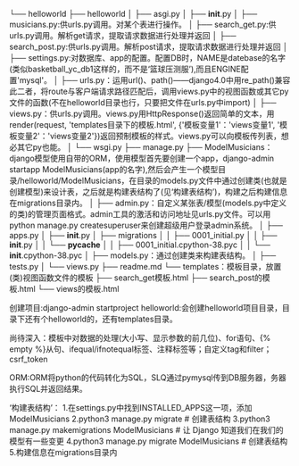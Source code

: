 └── helloworld
    ├── helloworld
    │   ├── asgi.py
    │   ├── __init__.py
    │   ├── musicians.py:供urls.py调用。对某个表进行操作。
    │   ├── search_get.py:供urls.py调用。解析get请求，提取请求数据进行处理并返回
    │   ├── search_post.py:供urls.py调用。解析post请求，提取请求数据进行处理并返回
    │   ├── settings.py:对数据库、app的配置。配置DB时，NAME是datebase的名字(类似basketball_yc_db1这样的，而不是‘篮球压测服’),而且ENGINE配置'mysql'。
    │   ├── urls.py：运用url()、path()——django4.0中用re_path()兼容此二者，将route与客户端请求路径匹配后，调用views.py中的视图函数或其它py文件的函数(不在helloworld目录也行，只要把文件在urls.py中import)
    │   ├── views.py：供urls.py调用。views.py用HttpResponse()返回简单的文本，用render(request, 'templates目录下的模板.html', {'模板变量1'：'views变量1', '模板变量2'：'views变量2'})返回预制模板的样式。views.py可以向模板传列表，想必其它py也能。
    │   └── wsgi.py
    ├── manage.py
    ├── ModelMusicians：django模型使用自带的ORM，使用模型首先要创建一个app，django-admin startapp ModelMusicians(app的名字),然后会产生一个模型目录/helloworld/ModelMusicians，在目录的models.py文件中通过创建类(也就是创建模型)来设计表，之后就是构建表结构了(见‘构建表结构’)，构建之后构建信息在migrations目录内。
    │   ├── admin.py：自定义某张表/模型(models.py中定义的类)的管理页面格式。admin工具的激活和访问地址见urls.py文件。可以用python manage.py createsuperuser来创建超级用户登录admin系统。
    │   ├── apps.py
    │   ├── __init__.py
    │   ├── migrations
    │   │   ├── 0001_initial.py
    │   │   ├── __init__.py
    │   │   └── __pycache__
    │   │       ├── 0001_initial.cpython-38.pyc
    │   │       └── __init__.cpython-38.pyc
    │   ├── models.py：通过创建类来构建表结构。
    │   ├── tests.py
    │   └── views.py
    ├── readme.md
    └── templates：模板目录，放置(类)视图函数文件的模板
        ├── search_get模板.html
        ├── search_post的模板.html
        └── views的模板.html
        


创建项目:django-admin startproject helloworld:会创建helloworld项目目录，目录下还有个helloworld的，还有templates目录。



尚待深入：模板中对数据的处理(大小写、显示参数的前几位)、for语句、{% empty %}从句、ifequal/ifnotequal标签、注释标签等；自定义tag和filter；csrf_token



ORM:ORM将python的代码转化为SQL，SLQ通过pymysql传到DB服务器，务器执行SQL并返回结果。



‘构建表结构’：
1.在settings.py中找到INSTALLED_APPS这一项，添加ModelMusicians
2.python3 manage.py migrate   # 创建表结构
3.python3 manage.py makemigrations ModelMusicians  # 让 Django 知道我们在我们的模型有一些变更
4.python3 manage.py migrate ModelMusicians   # 创建表结构
5.构建信息在migrations目录内